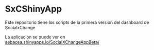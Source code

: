 # SxCShinyApp

Este repositorio tiene los scripts de la primera version del dashboard de SocialxChange


La aplicación se puede ver en [sebacea.shinyapps.io/SocialXChangeAppBeta/](https://sebacea.shinyapps.io/SocialXChangeAppBeta/)